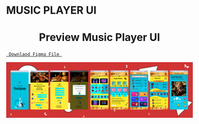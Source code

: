 # MUSIC PLAYER UI
<h1 align="center">Preview Music Player UI</h1>

<a align ="center" href="https://github.com/Daksh-jha/mobile-screens/blob/Daksh-jha-Musicplayer/Music%20App%20Ui/Music.fig"> `  Downlaod Figma File  `</a>

![preview-hero_01](https://github.com/Daksh-jha/mobile-screens/blob/Daksh-jha-Musicplayer/Music%20App%20Ui/Music.png)
